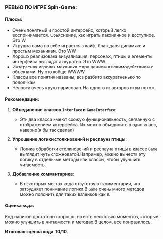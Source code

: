### РЕВЬЮ ПО ИГРЕ Spin-Game:

#### Плюсы:
- Очень понятный и простой интерфейс, который легко воспринимается. Обьяснение, как играть лаконичное и доступное. Это W
- Игрушка сама по себе играется в кайф, благодаря динамике и простым механикам. Это WW
- Хорошо реализована визуализация: персонаж, птицы и элементы интерфейса выглядят аккуратно. Это WWW
- Интересная игровая механика с вращением и взаимодействием с объектами. Ну это вобще WWWW
- Классы все понятно названы, все разбито аккуратненько по пололчкам 
- Человек очень круто нарисован. На одного из авторов игры похож. 

#### Рекомендации:
1. **Объединение классов `Interface` и `GameInterface`**:
   - Эти два класса имеют схожую функциональность, связанную с отображением интерфейса. Их можно объединить в один класс, наверно(я бы так сделал)

2. **Упрощение логики столкновений и респауна птицы**:
   - Логика обработки столкновений и респауна птицы в классе `Game` выглядит чуть сложноватой.Например, можно вынести эту логику в отдельные методы или классы, чтобы улучшить читаемость.

3. **Добавление комментариев**:
   - В некоторых местах кода отсутствуют комментарии, что затрудняет понимание логики.В `Game` очень много методов можно пояснить для таких валенков как я.

#### Оценка кода:
Код написан достаточно хорошо, но есть несколько моментов, которые можно улучшить в читаемости и методах.В целом, все понравилось.

**Итоговая оценка кода: 10/10.**